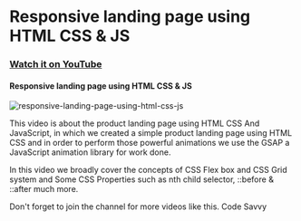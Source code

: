 # Responsive landing page using HTML CSS & JS

### [Watch it on YouTube](https://youtu.be/gf71_c_UjHQ)

#### Responsive landing page using HTML CSS & JS

![responsive-landing-page-using-html-css-js](https://user-images.githubusercontent.com/57999016/132560300-c3061cd0-dbdf-455c-bbf4-d9c31a829012.png)


This video is about the product landing page using HTML CSS And JavaScript, in which we created a simple product landing page using HTML CSS and in order to perform  those powerful animations we use the GSAP a JavaScript animation library for work done.

In this video we broadly cover the concepts of CSS Flex box and CSS Grid system and Some CSS Properties such as nth child selector, ::before & ::after much more.

Don't forget to join the channel for more videos like this. Code Savvy
